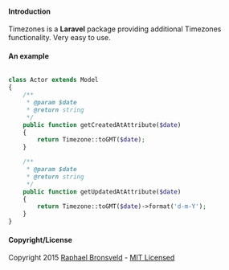 #### Introduction
Timezones is a **Laravel** package providing additional Timezones functionality.
Very easy to use.



#### An example
```php

class Actor extends Model
{
    /**
     * @param $date
     * @return string
     */
    public function getCreatedAtAttribute($date)
    {
        return Timezone::toGMT($date);
    }

    /**
     * @param $date
     * @return string
     */
    public function getUpdatedAtAttribute($date)
    {
        return Timezone::toGMT($date)->format('d-m-Y');
    }
}

```


#### Copyright/License
Copyright 2015 [Raphael Bronsveld](https://github.com/RaphaelBronsveld) - [MIT Licensed](http://RaphaelBronsveld.mit-license.org)